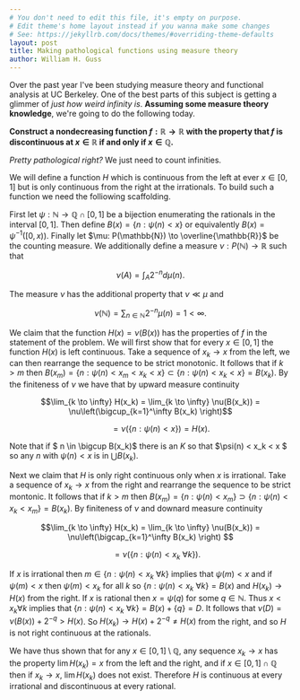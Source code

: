 ```yaml
---
# You don't need to edit this file, it's empty on purpose.
# Edit theme's home layout instead if you wanna make some changes
# See: https://jekyllrb.com/docs/themes/#overriding-theme-defaults
layout: post
title: Making pathological functions using measure theory
author: William H. Guss
---
```


Over the past year I've been studying measure theory and functional analysis at UC Berkeley. One of the best parts of this subject is getting a glimmer of *just how weird infinity is*. **Assuming some measure theory knowledge**, we're going to do the following today.

**Construct a nondecreasing function $f:\mathbb{R}\to\mathbb{R}$
with the property that $f$ is discontinuous at $x\in\mathbb{R}$
if and only if $x\in\mathbb{Q}$.**	

*Pretty pathological right?* We just need to count infinities.





We will define a function $H$ which is continuous from the left at ever $x \in [0,1]$ but is only continuous from the right at the irrationals. To build such a function we need the folliowing scaffolding.

First let $\psi: \mathbb{N} \to \mathbb{Q} \cap [0,1]$ be a bijection enumerating the rationals in the interval $[0,1]$. Then define $B(x) = \{n : \psi(n)< x\}$ or equivalently $B(x) = \psi^{-1}([0,x))$. Finally let $\mu: P(\mathbb{N}) \to \overline{\mathbb{R}}$ be the counting measure. We additionally define a measure $\nu: P(\mathbb{N}) \to \mathbb{R}$ such that 

$$\nu(A) = \int_A 2^{-n} d \mu(n).$$


The measure $\nu$ has the additional property that $\nu \ll \mu$ and 

$$\nu(\mathbb{N}) = \sum_{n \in \mathbb{N}} 2^{-n} \mu({n}) = 1 < \infty.$$

We claim that the function $H(x) = \nu(B(x))$ has the properties of $f$ in the statement of the problem. We will first show that for
every $x \in [0,1]$ the function $H(x)$ is left continuous. Take a sequence of $x_k \to x$ from the left, we can then rearrange the sequence to be strict monotonic. It follows that if $k > m$ then $B(x_m) = \{n: \psi(n) < x_m < x_k < x\} \subset \{n: \psi(n) < x_k < x\} = B(x_k)$. By the 
finiteness of $\nu$ we have that by upward measure continuity

$$\lim_{k \to \infty} H(x_k) = \lim_{k \to \infty} \nu(B(x_k)) = \nu\left(\bigcup_{k=1}^\infty B(x_k) \right)$$ 

$$\;\;\;\;\;\;\;\;\;\; = \nu(\left \{n: \psi(n) < x\}\right ) = H(x).$$

Note that if $ n \in \bigcup B(x_k)$  there is an $K$ so that $\psi(n) < x_k < x $ so any $n$ with $\psi(n) < x$ is in $\bigcup B(x_k).$

Next we claim that $H$ is only right continuous only when $x$ is irrational. Take a sequence of $x_k \to x$ from the right and rearrange the sequence to be  strict montonic. It follows that if $k > m$ then $B(x_m) = \{n: \psi(n) < x_m\} \supset \{n: \psi(n) < x_k < x_m\} = B(x_k)$. By finiteness of $\nu$ and downard measure continuity


$$\lim_{k \to \infty} H(x_k) = \lim_{k \to \infty} \nu(B(x_k)) = \nu\left(\bigcap_{k=1}^\infty B(x_k) \right) $$ 

$$\;\;\;\;\;\;= \nu(\left \{n: \psi(n) < x_k\ \forall k\}\right ).$$

If $x$ is irrational then $m \in \{n: \psi(n) < x_k\ \forall k\}$ implies that $\psi(m) < x$ and if $\psi(m) < x$ then $\psi(m) < x_k$ for all $k$ so $\{n: \psi(n) < x_k\ \forall k\} = B(x)$ and $H(x_k) \to H(x)$ from the right. If $x$ is rational then $x= \psi(q)$ for some
$q \in \mathbb{N}.$ Thus $x < x_k \forall k$ implies that $\{n: \psi(n) < x_k\ \forall k\} = B(x) + \{q\} = D$. It follows that $\nu(D) = \nu(B(x)) + 2^{-q} > H(x)$. So $H(x_k) \to H(x) + 2^{-q} \neq H(x)$ from the right, and so $H$ is not right continuous at the rationals.

We have thus shown that for any $x \in [0,1] \setminus \mathbb{Q}$, any sequence $x_k \to x$ has the property $\lim H(x_k) = x$ from the left and the right, and if $x \in [0,1] \cap \mathbb{Q}$ then if $x_k \to x$, $\lim H(x_k)$ does not exist. Therefore $H$ is continuous at every irrational and discontinuous at every rational.